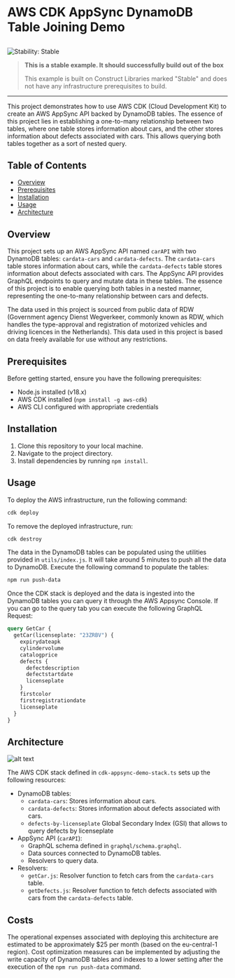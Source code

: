 # AWS CDK AppSync DynamoDB Table Joining Demo

## <!--BEGIN STABILITY BANNER-->

![Stability: Stable](https://img.shields.io/badge/stability-Stable-success.svg?style=for-the-badge)

> **This is a stable example. It should successfully build out of the box**
>
> This example is built on Construct Libraries marked "Stable" and does not have any infrastructure prerequisites to build.

---

<!--END STABILITY BANNER-->

This project demonstrates how to use AWS CDK (Cloud Development Kit) to create an AWS AppSync API backed by DynamoDB tables. The essence of this project lies in establishing a one-to-many relationship between two tables, where one table stores information about cars, and the other stores information about defects associated with cars. This allows querying both tables together as a sort of nested query.

## Table of Contents
- [Overview](#overview)
- [Prerequisites](#prerequisites)
- [Installation](#installation)
- [Usage](#usage)
- [Architecture](#architecture)

## Overview

This project sets up an AWS AppSync API named `carAPI` with two DynamoDB tables: `cardata-cars` and `cardata-defects`. The `cardata-cars` table stores information about cars, while the `cardata-defects` table stores information about defects associated with cars. The AppSync API provides GraphQL endpoints to query and mutate data in these tables. The essence of this project is to enable querying both tables in a nested manner, representing the one-to-many relationship between cars and defects.

The data used in this project is sourced from public data of RDW (Government agency Dienst Wegverkeer, commonly known as RDW, which handles the type-approval and registration of motorized vehicles and driving licences in the Netherlands). This data used in this project is based on data freely available for use without any restrictions.

## Prerequisites

Before getting started, ensure you have the following prerequisites:
- Node.js installed (v18.x)
- AWS CDK installed (`npm install -g aws-cdk`)
- AWS CLI configured with appropriate credentials

## Installation

1. Clone this repository to your local machine.
2. Navigate to the project directory.
3. Install dependencies by running `npm install`.

## Usage

To deploy the AWS infrastructure, run the following command:

```bash
cdk deploy
```

To remove the deployed infrastructure, run:

```bash
cdk destroy
```

The data in the DynamoDB tables can be populated using the utilities provided in `utils/index.js`. It will take around 5 minutes to push all the data to DynamoDB. Execute the following command to populate the tables:

```bash
npm run push-data
```

Once the CDK stack is deployed and the data is ingested into the DynamoDB tables you can query it through the AWS Appsync Console. If you can go to the query tab you can execute the following GraphQL Request:

```graphql
query GetCar {
  getCar(licenseplate: "23ZRBV") {
    expirydateapk
    cylindervolume
    catalogprice
    defects {
      defectdescription
      defectstartdate
      licenseplate
    }
    firstcolor
    firstregistrationdate
    licenseplate
  }
}
```

## Architecture

![alt text](/appsync-architecture.png)

The AWS CDK stack defined in `cdk-appsync-demo-stack.ts` sets up the following resources:
- DynamoDB tables:
  - `cardata-cars`: Stores information about cars.
  - `cardata-defects`: Stores information about defects associated with cars.
   - `defects-by-licenseplate` Global Secondary Index (GSI) that allows to query defects by licenseplate
- AppSync API (`carAPI`):
  - GraphQL schema defined in `graphql/schema.graphql`.
  - Data sources connected to DynamoDB tables.
  - Resolvers to query data.
- Resolvers:
  - `getCar.js`: Resolver function to fetch cars from the `cardata-cars` table.
  - `getDefects.js`: Resolver function to fetch defects associated with cars from the `cardata-defects` table.

## Costs
The operational expenses associated with deploying this architecture are estimated to be approximately $25 per month (based on the eu-central-1 region). Cost optimization measures can be implemented by adjusting the write capacity of DynamoDB tables and indexes to a lower setting after the execution of the `npm run push-data` command.
